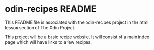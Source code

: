 # odin-recipes README
This README file is associated with the odin-recipes project in the html lesson section of The Odin Project.  

This project will be a basic recipe website.  It will consist of a main index page which will have links to a few recipes.  